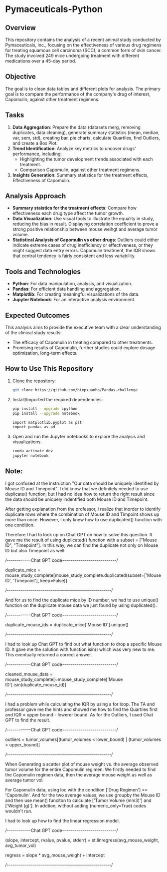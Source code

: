 # Pymaceuticals-Python

## Overview
This repository contains the analysis of a recent animal study conducted by Pymaceuticals, Inc., focusing on the effectiveness of various drug regimens for treating squamous cell carcinoma (SCC), a common form of skin cancer. The study involved 249 mice undergoing treatment with different medications over a 45-day period.

## Objective
The goal is to clean data tables and different plots for analysis. The primary goal is to compare the performance of the company's drug of interest, Capomulin, against other treatment regimens.


## Tasks
1. **Data Aggregation**: Prepare the data (datasets merg, removing duplicates, data cleaning), generate summary statistics (mean, median, var, sem, std), creating bar, pie charts, calculate Quartiles, find Outliers, and create a Box Plot.
2. **Trend Identification**: Analyze key metrics to uncover drugs' performance, including:
   - Highlighting the tumor development trends associated with each treatment.
   - Comparison Capomulin, against other treatment regimens.
3. **Insights Generation**: Summary statistics for the treatment effects, Effectiveness of Capomulin.

## Analysis Approach
- **Summary staistics for the treatment effects**: Compare how effectiveness each drug type affect the tumor growth.
- **Data Visualization**: Use visual tools to illustrate the equality in study, reducing the bias in result. Displaying correlation coefficient to prove a strong positive relationship between mouse weihgt and average tumor volume.
- **Statistical Analysis of Capomulin vs other drugs**: Outliers could either indicate extreme cases of drug inefficiency or effectiveness, or they might suggest data entry errors. Capomulin treatment, the IQR shows that central tendency is fairly consistent and less variability.
  
## Tools and Technologies
- **Python**: For data manipulation, analysis, and visualization.
- **Pandas**: For efficient data handling and aggregation.
- **Matplotlib**: For creating meaningful visualizations of the data.
- **Jupyter Notebook**: For an interactive analysis environment.

## Expected Outcomes
This analysis aims to provide the executive team with a clear understanding of the clinical study results:
- The efficacy of Capomulin in treating compared to other treatments.
- Promising results of Capomulin, further studies could explore dosage optimization, long-term effects.

## How to Use This Repository
1. Clone the repository:
    ```bash
    git clone https://github.com/hiepxuanho/Pandas-challenge
    
    ```
2. Install/Imported the required dependencies:
    ```bash
    pip install --upgrade ipython
    pip install --upgrade notebook

    import matplotlib.pyplot as plt
    import pandas as pd
    ```
3. Open and run the Jupyter notebooks to explore the analysis and visualizations.
    ```bash
    conda activate dev
    jupyter notebook
    ```

## Note:

I got confused at the instruction "Our data should be uniquely identified by Mouse ID and Timepoint". I did know that we definitely needed to use duplicate() function, but I had no idea how to return the right result since the data should be uniquely indentified both Mouse ID and Timepoint. 

After getting explanation from the professor, I realize that inorder to identify duplicate rows where the combination of Mouse ID and Timpoint shows up more than once. However, I only knew how to use duplicated() function with one condition.

Therefore I had to look up on Chat GPT on how to solve this question. It gave me the result of using duplicated() function with a subset = ["Mouse ID", "Timepoint"]. In this way, we can find the duplicate not only on Mouse ID but also Timepoint as well.

/------------Chat GPT code---------------------------/

duplicate_mice = mouse_study_complete[mouse_study_complete.duplicated(subset=['Mouse ID', 'Timepoint'], keep=False)]

/----------------------------------------------------/

And for us to find the duplicate mice by ID number, we had to use unique() function on the duplicate mouse data we just found by using duplicated().

/------------Chat GPT code---------------------------/

duplicate_mouse_ids = duplicate_mice['Mouse ID'].unique()

/----------------------------------------------------/

I had to look up Chat GPT to find out what function to drop a specific Mouse ID. It gave me the solution with function isin() which was very new to me. This eventually returned a correct answer.

/------------Chat GPT code---------------------------/

cleaned_mouse_data = mouse_study_complete[~mouse_study_complete['Mouse ID'].isin(duplicate_mouse_id)]

/----------------------------------------------------/

I had a problem while calculating the IQR by using a for loop. The TA and professor gave me the hints and showed me how to find the Quartiles first and IQR = upper bound - lowerer bound. As for the Outliers, I used Chat GPT to find the result.

/------------Chat GPT code---------------------------/

outliers = tumor_volumes[(tumor_volumes < lower_bound) | (tumor_volumes > upper_bound)]

/----------------------------------------------------/

When Generating a scatter plot of mouse weight vs. the average observed tumor volume for the entire Capomulin regimen. We firstly needed to find the Capomulin regimen data, then the average mouse weight as well as average tumor vol.

For Capomulin data, using loc with the condition ['Drug Regimen'] == 'Capomulin'. And for the two average values, we use groupby the Mouse ID and then use mean() funciton to calculate ['Tumor Volume (mm3)'] and ['Weight (g)']. In addtion, without adding (numeric_only=True) codes wouldn't run.

I had to look up how to find the linear regression model.

/------------Chat GPT code---------------------------/

(slope, intercept, rvalue, pvalue, stderr) = st.linregress(avg_mouse_weight, avg_tumor_vol)

regress = slope * avg_mouse_weight + intercept

/----------------------------------------------------/


